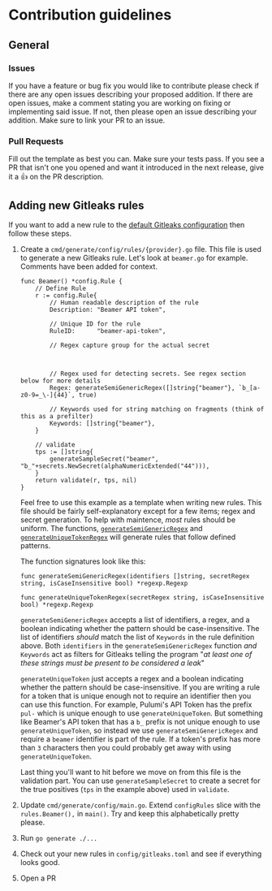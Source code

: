 # Contribution guidelines

## General

### Issues

If you have a feature or bug fix you would like to contribute please check if
there are any open issues describing your proposed addition. If there are open
issues, make a comment stating you are working on fixing or implementing said
issue. If not, then please open an issue describing your addition. Make sure to
link your PR to an issue.

### Pull Requests

Fill out the template as best you can. Make sure your tests pass. If you see a
PR that isn't one you opened and want it introduced in the next release,
give it a :thumbsup: on the PR description.

## Adding new Gitleaks rules

If you want to add a new rule to the [default Gitleaks configuration](https://github.com/zricethezav/gitleaks/blob/master/config/gitleaks.toml) then follow these steps.

1. Create a `cmd/generate/config/rules/{provider}.go` file.
   This file is used to generate a new Gitleaks rule.
   Let's look at `beamer.go` for example. Comments have been added for context.

   ```golang
   func Beamer() *config.Rule {
       // Define Rule
       r := config.Rule{
           // Human readable description of the rule
           Description: "Beamer API token",

           // Unique ID for the rule
           RuleID:      "beamer-api-token",

           // Regex capture group for the actual secret
           


           // Regex used for detecting secrets. See regex section below for more details
           Regex: generateSemiGenericRegex([]string{"beamer"}, `b_[a-z0-9=_\-]{44}`, true)

           // Keywords used for string matching on fragments (think of this as a prefilter)
           Keywords: []string{"beamer"},
       }

       // validate
       tps := []string{
           generateSampleSecret("beamer", "b_"+secrets.NewSecret(alphaNumericExtended("44"))),
       }
       return validate(r, tps, nil)
   }
   ```

   Feel free to use this example as a template when writing new rules.
   This file should be fairly self-explanatory except for a few items;
   regex and secret generation. To help with maintence, _most_ rules should
   be uniform. The functions,
   [`generateSemiGenericRegex`](https://github.com/zricethezav/gitleaks/blob/master/cmd/generate/config/rules/rule.go#L31) and [`generateUniqueTokenRegex`](https://github.com/zricethezav/gitleaks/blob/master/cmd/generate/config/rules/rule.go#L44) will generate rules
   that follow defined patterns.

   The function signatures look like this:

   ```golang
   func generateSemiGenericRegex(identifiers []string, secretRegex string, isCaseInsensitive bool) *regexp.Regexp

   func generateUniqueTokenRegex(secretRegex string, isCaseInsensitive bool) *regexp.Regexp
   ```

   `generateSemiGenericRegex` accepts a list of identifiers, a regex, and a boolean indicating whether the pattern should be case-insensitive.
   The list of identifiers _should_ match the list of `Keywords` in the rule
   definition above. Both `identifiers` in the `generateSemiGenericRegex`
   function _and_ `Keywords` act as filters for Gitleaks telling the program
   "_at least one of these strings must be present to be considered a leak_"

   `generateUniqueToken` just accepts a regex and a boolean indicating whether the pattern should be case-insensitive. If you are writing a rule for a
   token that is unique enough not to require an identifier then you can use
   this function. For example, Pulumi's API Token has the prefix `pul-` which is
   unique enough to use `generateUniqueToken`. But something like Beamer's API
   token that has a `b_` prefix is not unique enough to use `generateUniqueToken`,
   so instead we use `generateSemiGenericRegex` and require a `beamer`
   identifier is part of the rule.
   If a token's prefix has more than `3` characters then you could
   probably get away with using `generateUniqueToken`.

   Last thing you'll want to hit before we move on from this file is the
   validation part. You can use `generateSampleSecret` to create a secret for the
   true positives (`tps` in the example above) used in `validate`.

1. Update `cmd/generate/config/main.go`. Extend `configRules` slice with
   the `rules.Beamer(),` in `main()`. Try and keep
   this alphabetically pretty please.

1. Run `go generate ./...`

1. Check out your new rules in `config/gitleaks.toml` and see if everything looks good.

1. Open a PR

